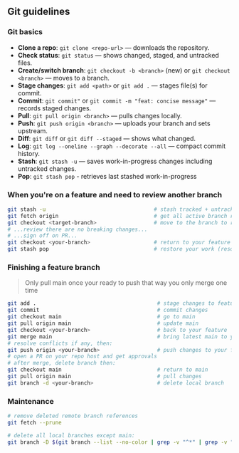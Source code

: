 ## Git guidelines

### Git basics

- **Clone a repo**: `git clone <repo-url>` — downloads the repository.
- **Check status**: `git status` — shows changed, staged, and untracked files.
- **Create/switch branch**: `git checkout -b <branch>` (new) or `git checkout <branch>` — moves to a branch.
- **Stage changes**: `git add <path>` or `git add .` — stages file(s) for commit.
- **Commit**: `git commit"` or `git commit -m "feat: concise message"` — records staged changes.
- **Pull**: `git pull origin <branch>` — pulls changes locally.
- **Push**: `git push origin <branch>` — uploads your branch and sets upstream.
- **Diff**: `git diff` or `git diff --staged` — shows what changed.
- **Log**: `git log --oneline --graph --decorate --all` — compact commit history.
- **Stash**: `git stash -u` — saves work-in-progress changes including untracked changes.
- **Pop**: `git stash pop` - retrieves last stashed work-in-progress

### When you're on a feature and need to review another branch

```bash
git stash -u                                  # stash tracked + untracked changes
git fetch origin                              # get all active branch references locally
git checkout <target-branch>                  # move to the branch to review
# ...review there are no breaking changes... 
# ...sign off on PR... 
git checkout <your-branch>                    # return to your feature branch
git stash pop                                 # restore your work (resolve any conflicts)
```

### Finishing a feature branch
> Only pull main once your ready to push that way you only merge one time

```bash
git add .                                      # stage changes to feature branch
git commit                                     # commit changes
git checkout main                              # go to main
git pull origin main                           # update main
git checkout <your-branch>                     # back to your feature
git merge main                                 # bring latest main to your feature
# resolve conflicts if any, then:
git push origin <your-branch>                  # push changes to your feature
# open a PR on your repo host and get approvals
# after merge, delete branch then:
git checkout main                              # return to main
git pull origin main                           # pull changes
git branch -d <your-branch>                    # delete local branch
```

### Maintenance

```bash
# remove deleted remote branch references
git fetch --prune   

# delete all local branches except main:
git branch -D $(git branch --list --no-color | grep -v "^*" | grep -v "main")
```